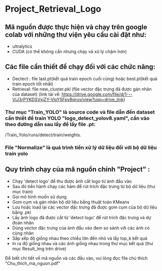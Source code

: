 # Project_Retrieval_Logo
## Mã nguồn được thực hiện và chạy trên google colab với những thư viện yêu cầu cài đặt như:
- ultralytics
- CUDA (có thể không cần nhưng chạy và xử lý chậm hơn)
## Các file cần thiết để chạy đối với các chức năng:
- Dectect : file last.pt(kết quả train epoch cuối cùng) hoặc best.pt(kết quả train epoch tốt nhất)
- Retrieval: file new_cluster.pkl (file vector đặc trưng đã được gán nhãn của dataset)
(link tải về: https://drive.google.com/file/d/1---ViJ3rPYKDSVxjZY-VloY5Fpy8qruv/view?usp=drive_link)

### Thư mục "Train_YOLO" là source code và file dẫn đến dataset cần thiết để train YOLO "logo_detect_yolov8.yaml", cần vào theo đường dẫn sau lấy để lấy file .pt:
/Train_Yolo/runs/detect/train/weights.

### File "Normalize" là quá trình tiền xử lý dữ liệu đối với bộ dữ liệu train yolo

## Quy trình chạy của mã nguồn chính "Project" :
- Chạy 'detect logo' để thu được ảnh cắt logo từ ảnh đầu vào
- Sau đó tiến hành chạy các hàm để rút trích đặc trưng từ bộ dữ liệu (thư mục train)
- Gọi mô hình muốn sử dụng
- Gom cụm và gán nhãn bộ dữ liệu bằng thuật toán KMeans
- Lưu hoặc load lại các vector đặc trưng đã được gom cụm của bộ dữ liệu bằng .pkl
- Lấy ảnh logo đã được cắt từ 'detect logo' để rút trích đặc trưng và dự đoán nhãn
- Dùng vector đặc trưng của ảnh đầu vào đem so sánh với các ảnh có cùng nhãn
- Sắp xếp độ giống nhau theo chiều lớn đến nhỏ và lấy top_k kết quả
- In ra độ giống nhau và các ảnh giống nhau trong thư mục kết quả (thư mục Result_Img trên drive)


Để biết chi tiết về mã nguồn và các đầu vào, vui lòng đọc file chú thích "Chu_thich_ma_nguon.pdf"
